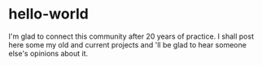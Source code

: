 # hello-world
I'm glad to connect this community after 20 years of practice. I shall post here some my old and current projects and 'll be glad to hear  someone else's opinions about it.
